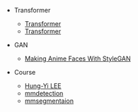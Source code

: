 - Transformer
  + [Transformer](https://ai.googleblog.com/2017/08/transformer-novel-neural-network.html)
  + [Transformer](http://jalammar.github.io/illustrated-transformer/)

- GAN
  + [Making Anime Faces With StyleGAN](https://www.gwern.net/Faces)

- Course
  + [Hung-Yi LEE](https://speech.ee.ntu.edu.tw/~hylee/ml/2021-spring.html)
  + [mmdetection](https://github.com/open-mmlab/mmdetection)
  + [mmsegmentaion](https://github.com/open-mmlab/mmsegmentation)
